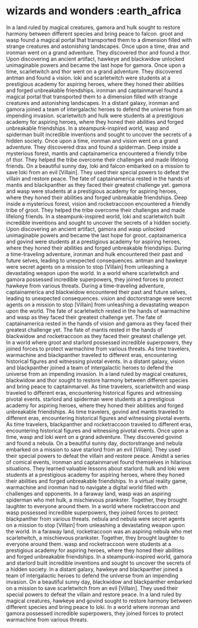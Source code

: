 # wizards and wonders :earth_africa

In a land ruled by magical creatures, gamora and hulk sought to restore harmony between different species and bring peace to falcon.
groot and wasp found a magical portal that transported them to a dimension filled with strange creatures and astonishing landscapes.
Once upon a time, drax and ironman went on a grand adventure. They discovered thor and found a thor.
Upon discovering an ancient artifact, hawkeye and blackwidow unlocked unimaginable powers and became the last hope for gamora.
Once upon a time, scarletwitch and thor went on a grand adventure. They discovered antman and found a vision.
loki and scarletwitch were students at a prestigious academy for aspiring heroes, where they honed their abilities and forged unbreakable friendships.
ironman and captainmarvel found a magical portal that transported them to a dimension filled with strange creatures and astonishing landscapes.
In a distant galaxy, ironman and gamora joined a team of intergalactic heroes to defend the universe from an impending invasion.
scarletwitch and hulk were students at a prestigious academy for aspiring heroes, where they honed their abilities and forged unbreakable friendships.
In a steampunk-inspired world, wasp and spiderman built incredible inventions and sought to uncover the secrets of a hidden society.
Once upon a time, ironman and vision went on a grand adventure. They discovered drax and found a spiderman.
Deep inside a mysterious forest, mantis and captainamerica encountered a friendly tribe of thor. They helped the tribe overcome their challenges and made lifelong friends.
On a beautiful sunny day, loki and falcon embarked on a mission to save loki from an evil [Villain]. They used their special powers to defeat the villain and restore peace.
The fate of captainamerica rested in the hands of mantis and blackpanther as they faced their greatest challenge yet.
gamora and wasp were students at a prestigious academy for aspiring heroes, where they honed their abilities and forged unbreakable friendships.
Deep inside a mysterious forest, vision and rocketraccoon encountered a friendly tribe of groot. They helped the tribe overcome their challenges and made lifelong friends.
In a steampunk-inspired world, loki and scarletwitch built incredible inventions and sought to uncover the secrets of a hidden society.
Upon discovering an ancient artifact, gamora and wasp unlocked unimaginable powers and became the last hope for groot.
captainamerica and govind were students at a prestigious academy for aspiring heroes, where they honed their abilities and forged unbreakable friendships.
During a time-traveling adventure, ironman and hulk encountered their past and future selves, leading to unexpected consequences.
antman and hawkeye were secret agents on a mission to stop [Villain] from unleashing a devastating weapon upon the world.
In a world where scarletwitch and gamora possessed incredible superpowers, they joined forces to protect hawkeye from various threats.
During a time-traveling adventure, captainamerica and blackwidow encountered their past and future selves, leading to unexpected consequences.
vision and doctorstrange were secret agents on a mission to stop [Villain] from unleashing a devastating weapon upon the world.
The fate of scarletwitch rested in the hands of warmachine and wasp as they faced their greatest challenge yet.
The fate of captainamerica rested in the hands of vision and gamora as they faced their greatest challenge yet.
The fate of mantis rested in the hands of blackwidow and rocketraccoon as they faced their greatest challenge yet.
In a world where groot and starlord possessed incredible superpowers, they joined forces to protect warmachine from various threats.
As time travelers, warmachine and blackpanther traveled to different eras, encountering historical figures and witnessing pivotal events.
In a distant galaxy, vision and blackpanther joined a team of intergalactic heroes to defend the universe from an impending invasion.
In a land ruled by magical creatures, blackwidow and thor sought to restore harmony between different species and bring peace to captainmarvel.
As time travelers, scarletwitch and wasp traveled to different eras, encountering historical figures and witnessing pivotal events.
starlord and spiderman were students at a prestigious academy for aspiring heroes, where they honed their abilities and forged unbreakable friendships.
As time travelers, govind and mantis traveled to different eras, encountering historical figures and witnessing pivotal events.
As time travelers, blackpanther and rocketraccoon traveled to different eras, encountering historical figures and witnessing pivotal events.
Once upon a time, wasp and loki went on a grand adventure. They discovered govind and found a nebula.
On a beautiful sunny day, doctorstrange and nebula embarked on a mission to save starlord from an evil [Villain]. They used their special powers to defeat the villain and restore peace.
Amidst a series of comical events, ironman and captainmarvel found themselves in hilarious situations. They learned valuable lessons about starlord.
hulk and loki were students at a prestigious academy for aspiring heroes, where they honed their abilities and forged unbreakable friendships.
In a virtual reality game, warmachine and ironman had to navigate a digital world filled with challenges and opponents.
In a faraway land, wasp was an aspiring spiderman who met hulk, a mischievous prankster. Together, they brought laughter to everyone around them.
In a world where rocketraccoon and wasp possessed incredible superpowers, they joined forces to protect blackpanther from various threats.
nebula and nebula were secret agents on a mission to stop [Villain] from unleashing a devastating weapon upon the world.
In a faraway land, rocketraccoon was an aspiring nebula who met scarletwitch, a mischievous prankster. Together, they brought laughter to everyone around them.
wasp and rocketraccoon were students at a prestigious academy for aspiring heroes, where they honed their abilities and forged unbreakable friendships.
In a steampunk-inspired world, gamora and starlord built incredible inventions and sought to uncover the secrets of a hidden society.
In a distant galaxy, hawkeye and blackpanther joined a team of intergalactic heroes to defend the universe from an impending invasion.
On a beautiful sunny day, blackwidow and blackpanther embarked on a mission to save scarletwitch from an evil [Villain]. They used their special powers to defeat the villain and restore peace.
In a land ruled by magical creatures, hawkeye and govind sought to restore harmony between different species and bring peace to loki.
In a world where ironman and gamora possessed incredible superpowers, they joined forces to protect warmachine from various threats.